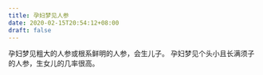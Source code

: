 ```yaml
---
title: 孕妇梦见人参
date: 2020-02-15T20:54:12+08:00
draft: false
---
```


孕妇梦见粗大的人参或根系鲜明的人参，会生儿子。
孕妇梦见个头小且长满须子的人参，生女儿的几率很高。